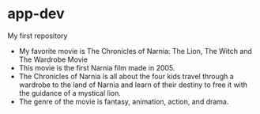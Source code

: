 # app-dev
My first repository

- My favorite movie is The Chronicles of Narnia: The Lion, The Witch and The Wardrobe Movie
- This movie is the first Narnia film made in 2005.
- The Chronicles of Narnia is all about the four kids travel through a wardrobe to the land of Narnia and learn of their destiny to free it with the guidance of a mystical lion.
- The genre of the movie is fantasy, animation, action, and drama.
